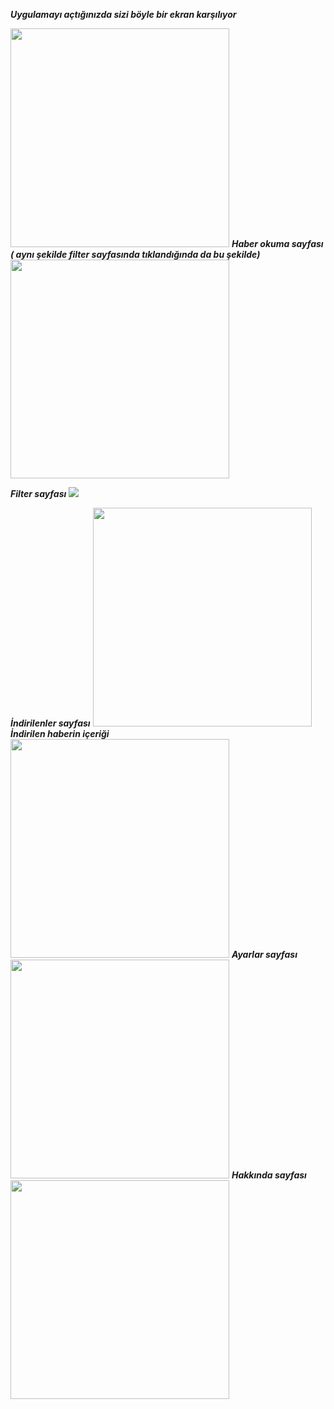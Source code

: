 
***Uygulamayı açtığınızda sizi böyle bir ekran karşılıyor*** 

<img width="350px" src="https://github.com/SefaDedeoglu/NewsApp-Android/blob/main/photos/home.png"></img>
***Haber okuma sayfası ( aynı şekilde filter sayfasında tıklandığında da bu şekilde)***
<img width="350px" src="https://github.com/SefaDedeoglu/NewsApp-Android/blob/main/photos/New.png"></img>

***Filter sayfası***
<img  src="https://github.com/SefaDedeoglu/NewsApp-Android/blob/main/photos/filter.png"></img>



***İndirilenler sayfası***
<img width="350px"  src="https://github.com/SefaDedeoglu/NewsApp-Android/blob/main/photos/downloaded.png"></img>
***İndirilen haberin içeriği***
<img  width="350px" src="https://github.com/SefaDedeoglu/NewsApp-Android/blob/main/photos/downNew.png"></img>
 ***Ayarlar sayfası***
<img  width="350px" src="https://github.com/SefaDedeoglu/NewsApp-Android/blob/main/photos/setting.png"></img>
***Hakkında sayfası***
<img width="350px"  src="https://github.com/SefaDedeoglu/NewsApp-Android/blob/main/photos/about.png"></img>

